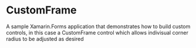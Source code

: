 # CustomFrame
A sample Xamarin.Forms application that demonstrates how to build custom controls, in this case a CustomFrame control which allows indivisual corner radius to be adjusted as desired
